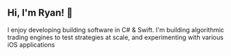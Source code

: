 ## Hi, I'm Ryan! 👋

I enjoy developing building software in C# & Swift. I'm building algorithmic trading engines to test strategies at scale, and experimenting with various iOS applications